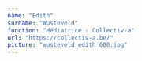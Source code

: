 ```yaml
---
name: "Edith"
surname: "Wusteveld"
function: "Médiatrice - Collectiv-a"
url: "https://collectiv-a.be/"
picture: "wusteveld_edith_600.jpg"
---
```

